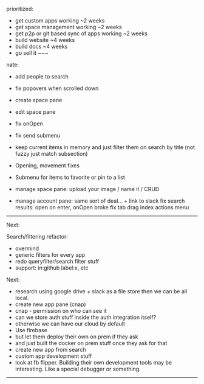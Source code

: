 prioritized:

- get custom apps working ~2 weeks
- get space management working ~2 weeks
- get p2p or git based sync of apps working ~2 weeks
- build website ~4 weeks
- build docs ~4 weeks
- go sell it ~~~

nate:

- add people to search
- fix popovers when scrolled down
- create space pane
- edit space pane
- fix onOpen
- fix send submenu

- keep current items in memory and just filter them on search by title (not fuzzy just match subsection)
- Opening, movement fixes
- Submenu for items to favorite or pin to a list
- manage space pane: upload your image / name it / CRUD
- manage account pane: same sort of deal... + link to slack
  fix search results: open on enter, onOpen broke
  fix tab drag index
  actions menu

---

Next:

Search/filtering refactor:

- overmind
- generic filters for every app
- redo queryfilter/search filter stuff
- support: in:github label:x, etc

Next:

- research using google drive + slack as a file store then we can be all local.
- create new app pane (cnap)
- cnap - permission on who can see it
- can we store auth stuff inside the auth integration itself?
- otherwise we can have our cloud by default
- Use firebase
- but let them deploy their own on prem if they ask
- and just built the docker on prem stuff once they ask for that
- create new app from search
- custom app development stuff
- look at fb flipper. Building their own development tools may be interesting. Like a special debugger or something.

---
